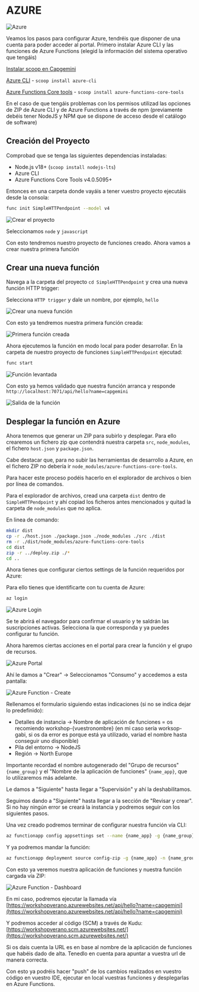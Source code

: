 # AZURE
![Azure](https://upload.wikimedia.org/wikipedia/commons/a/a8/Microsoft_Azure_Logo.svg)

Veamos los pasos para configurar Azure, tendréis que disponer de una cuenta para poder acceder al portal. Primero instalar Azure CLI y las funciones de Azure Functions (elegid la información del sistema operativo que tengáis)

[Instalar scoop en Capgemini](https://cca.capgemini.com/onboarding/#/primerosPasos)

[Azure CLI](https://learn.microsoft.com/en-us/cli/azure/install-azure-cli-windows?tabs=zip) - ```scoop install azure-cli```

[Azure Functions Core tools](https://github.com/Azure/azure-functions-core-tools) - ```scoop install azure-functions-core-tools```

En el caso de que tengáis problemas con los permisos utilizad las opciones de ZIP de Azure CLI y de Azure Functions a través de npm (previamente debéis tener NodeJS y NPM que se dispone de acceso desde el catálogo de software)

## Creación del Proyecto
Comprobad que se tenga las siguientes dependencias instaladas:
* Node.js v18+ (```scoop install nodejs-lts```)
* Azure CLI
* Azure Functions Core Tools v4.0.5095+

Entonces en una carpeta donde vayáis a tener vuestro proyecto ejecutáis desde la consola:

```bash
func init SimpleHTTPendpoint --model v4
```

![Crear el proyecto](/docs/assets/step_1_init.png)

Seleccionamos `node` y `javascript`

Con esto tendremos nuestro proyecto de funciones creado. Ahora vamos a crear nuestra primera función

## Crear una nueva función

Navega a la carpeta del proyecto `cd SimpleHTTPendpoint` y crea una nueva función HTTP trigger:

Selecciona `HTTP trigger` y dale un nombre, por ejemplo, `hello`

![Crear una nueva función](/docs/assets/step_2_func_new.png)

Con esto ya tendremos nuestra primera función creada:

![Primera función creada](/docs/assets/step_3_func_created.png)

Ahora ejecutemos la función en modo local para poder desarrollar. En la carpeta de nuestro proyecto de funciones `SimpleHTTPendpoint` ejecutad:

```bash
func start
```

![Función levantada](/docs/assets/step_4_func_running.png)

Con esto ya hemos validado que nuestra función arranca y responde `http://localhost:7071/api/hello?name=capgemini`

![Salida de la función](/docs/assets/step_5_func_out.png)

## Desplegar la función en Azure
Ahora tenemos que generar un ZIP para subirlo y desplegar. Para ello crearemos un fichero zip que contendrá nuestra carpeta `src`, `node_modules`, el fichero `host.json` y `package.json`.

Cabe destacar que, para no subir las herramientas de desarrollo a Azure, en el fichero ZIP no debería ir `node_modules/azure-functions-core-tools`.

Para hacer este proceso podéis hacerlo en el explorador de archivos o bien por línea de comandos.

Para el explorador de archivos, cread una carpeta `dist` dentro de `SimpleHTTPendpoint` y ahí copiad los ficheros antes mencionados y quitad la carpeta de `node_modules` que no aplica.

En linea de comando:

```bash
mkdir dist
cp -r ./host.json ./package.json ./node_modules ./src ./dist
rm -r ./dist/node_modules/azure-functions-core-tools
cd dist
zip -r ../deploy.zip ./*
cd ..
```

Ahora tienes que configurar ciertos settings de la función requeridos por Azure:

Para ello tienes que identificarte con tu cuenta de Azure:

```bash
az login
```

![Azure Login](/docs/assets/step_6_az_login.png)

Se te abrirá el navegador para confirmar el usuario y te saldrán las suscripciones activas. Selecciona la que corresponda y ya puedes configurar tu función.

Ahora haremos ciertas acciones en el portal para crear la función y el grupo de recursos.

![Azure Portal](/docs/assets/step_7_azure_portal.png)

Ahí le damos a "Crear" -> Seleccionamos "Consumo" y accedemos a esta pantalla:

![Azure Function - Create](/docs/assets/step_8_azure_create_func.png)

Rellenamos el formulario siguiendo estas indicaciones (si no se indica dejar lo predefinido):
* Detalles de instancia -> Nombre de aplicación de funciones = os recomiendo workshop-{vuestronombre} (en mi caso sería worksop-gabi, si os da error es porque está ya utilizado, variad el nombre hasta conseguir uno disponible)
* Pila del entorno -> NodeJS
* Región -> North Europe

Importante recordad el nombre autogenerado del "Grupo de recursos" ```{name_group}``` y el "Nombre de la aplicación de funciones" ```{name_app}```, que lo utilizaremos más adelante.

Le damos a "Siguiente" hasta llegar a "Supervisión" y ahí la deshabilitamos.

Seguimos dando a "Siguiente" hasta llegar a la sección de "Revisar y crear". Si no hay ningún error se creará la instancia y podremos seguir con los siguientes pasos.

Una vez creado podremos terminar de configurar nuestra función vía CLI:

```bash
az functionapp config appsettings set --name {name_app} -g {name_group} --settings AzureWebJobsFeatureFlags=EnableWorkerIndexing
```

Y ya podremos mandar la función:

```bash
az functionapp deployment source config-zip -g {name_app} -n {name_group} --src ./deploy.zip
```

Con esto ya veremos nuestra aplicación de funciones y nuestra función cargada vía ZIP:

![Azure Function - Dashboard](/docs/assets/step_8_azure_create_func.png)

En mi caso, podremos ejecutar la llamada vía [https://workshopverano.azurewebsites.net/api/hello?name=capgemini](https://workshopverano.azurewebsites.net/api/hello?name=capgemini)

Y podremos acceder al código (SCM) a través de Kudu:
[https://workshopverano.scm.azurewebsites.net/](https://workshopverano.scm.azurewebsites.net/)

Si os dais cuenta la URL es en base al nombre de la aplicación de funciones que habéis dado de alta. Tenedlo en cuenta para apuntar a vuestra url de manera correcta.

Con esto ya podréis hacer "push" de los cambios realizados en vuestro código en vuestro IDE, ejecutar en local vuestras funciones y desplegarlas en Azure Functions.
